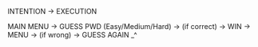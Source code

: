INTENTION  -> EXECUTION

MAIN MENU -> GUESS PWD (Easy/Medium/Hard) -> (if correct) -> WIN       -> MENU
		                          -> (if wrong) -> GUESS AGAIN    _^
